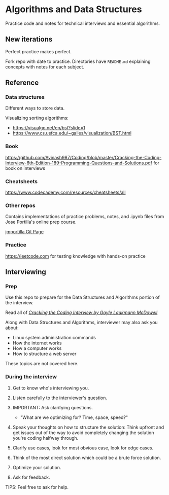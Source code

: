 # Algorithms and Data Structures

Practice code and notes for technical interviews and essential algorithms.

## New iterations

Perfect practice makes perfect.

Fork repo with date to practice. Directories have `README.md` explaining
concepts with notes for each subject.

## Reference

### Data structures

Different ways to store data.

Visualizing sorting algorithms:

- <https://visualgo.net/en/bst?slide=1>
- <https://www.cs.usfca.edu/~galles/visualization/BST.html>

### Book

https://github.com/Avinash987/Coding/blob/master/Cracking-the-Coding-Interview-6th-Edition-189-Programming-Questions-and-Solutions.pdf
for book on interviews

### Cheatsheets

https://www.codecademy.com/resources/cheatsheets/all

### Other repos

Contains implementations of practice problems, notes, and .ipynb files from Jose
Portilla's online prep course.

[jmportilla Git
Page](https://github.com/jmportilla/Python-for-Algorithms--Data-Structures--and-Interviews)

### Practice

https://leetcode.com for testing knowledge with hands-on practice

## Interviewing

### Prep

Use this repo to prepare for the Data Structures and Algorithms portion of the
interview.

Read all of [_Cracking the Coding Interview by Gayle Laakmann
McDowell_](https://engbookspdf.xyz/uploads/pdf/Cracking%20The%20Coding%20Interview%206th%20Edition%20by%20Laakmann.pdf)

Along with Data Structures and Algorithms, interviewer may also ask you about:

- Linux system administration commands
- How the internet works
- How a computer works
- How to structure a web server

These topics are not covered here.

### During the interview

1. Get to know who's interviewing you.
1. Listen carefully to the interviewer's question.
1. IMPORTANT: Ask clarifying questions.

   - "What are we optimizing for? Time, space, speed?"

1. Speak your thoughts on how to structure the solution: Think upfront and get
   issues out of the way to avoid completely changing the solution you're coding
   halfway through.

1. Clarify use cases, look for most obvious case, look for edge cases.

1. Think of the most direct solution which could be a brute force solution.

1. Optimize your solution.

1. Ask for feedback.

TIPS: Feel free to ask for help.
